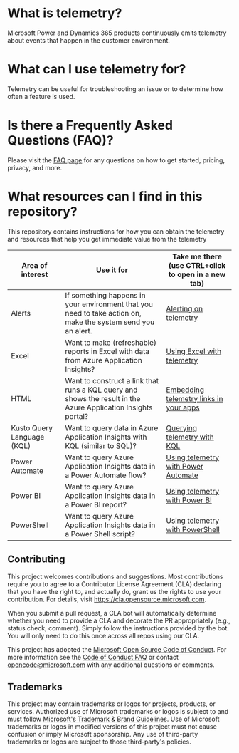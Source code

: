# What is telemetry?
Microsoft Power and Dynamics 365 products continuously emits telemetry about events that happen in the customer environment.

# What can I use telemetry for?
Telemetry can be useful for troubleshooting an issue or to determine how often a feature is used.

# Is there a Frequently Asked Questions (FAQ)?
Please visit the [FAQ page](FAQ.md) for any questions on how to get started, pricing, privacy, and more.

# What resources can I find in this repository?
This repository contains instructions for how you can obtain the telemetry and resources that help you get immediate value from the telemetry

| Area of interest | Use it for  | Take me there (use CTRL+click to open in a new tab) |
| ------ | ------ | ------ |
| Alerts | If something happens in your environment that you need to take action on, make the system send you an alert. | [Alerting on telemetry](samples/Alerts) |
| Excel | Want to make (refreshable) reports in Excel with data from Azure Application Insights? | [Using Excel with telemetry](samples/Excel) |
| HTML | Want to construct a link that runs a KQL query and shows the result in the Azure Application Insights portal? | [Embedding telemetry links in your apps](samples/HTML) |
| Kusto Query Language (KQL) | Want to query data in Azure Application Insights with KQL (similar to SQL)? | [Querying telemetry with KQL](samples/KQL) |
| Power Automate | Want to query Azure Application Insights data in a Power Automate flow? | [Using telemetry with Power Automate](samples/PowerAutomate) |
| Power BI | Want to query Azure Application Insights data in a Power BI report? | [Using telemetry with Power BI](samples/PowerBI) |
| PowerShell | Want to query Azure Application Insights data in a Power Shell script? | [Using telemetry with PowerShell](samples/Powershell) |











## Contributing

This project welcomes contributions and suggestions.  Most contributions require you to agree to a
Contributor License Agreement (CLA) declaring that you have the right to, and actually do, grant us
the rights to use your contribution. For details, visit https://cla.opensource.microsoft.com.

When you submit a pull request, a CLA bot will automatically determine whether you need to provide
a CLA and decorate the PR appropriately (e.g., status check, comment). Simply follow the instructions
provided by the bot. You will only need to do this once across all repos using our CLA.

This project has adopted the [Microsoft Open Source Code of Conduct](https://opensource.microsoft.com/codeofconduct/).
For more information see the [Code of Conduct FAQ](https://opensource.microsoft.com/codeofconduct/faq/) or
contact [opencode@microsoft.com](mailto:opencode@microsoft.com) with any additional questions or comments.

## Trademarks

This project may contain trademarks or logos for projects, products, or services. Authorized use of Microsoft 
trademarks or logos is subject to and must follow 
[Microsoft's Trademark & Brand Guidelines](https://www.microsoft.com/en-us/legal/intellectualproperty/trademarks/usage/general).
Use of Microsoft trademarks or logos in modified versions of this project must not cause confusion or imply Microsoft sponsorship.
Any use of third-party trademarks or logos are subject to those third-party's policies.
